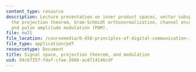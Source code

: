 ```yaml
---
content_type: resource
description: Lecture presentation on inner product spaces, vector subspaces, dimension,
  the projection theorem, Gram-Schmidt orthonormalization, channel encoding and decoding,
  and pulse amplitude modulation (PAM).
file: null
file_location: /coursemedia/6-450-principles-of-digital-communication-i-fall-2009/94c67357fdafcfae266bacd714146cdf_MIT6_450F09_slide11.pdf
file_type: application/pdf
resourcetype: Document
title: Signal space, projection theorem, and modulation
uid: 94c67357-fdaf-cfae-266b-acd714146cdf
---
```

